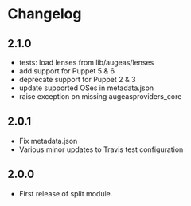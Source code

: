 # Changelog

## 2.1.0

- tests: load lenses from lib/augeas/lenses
- add support for Puppet 5 & 6
- deprecate support for Puppet 2 & 3
- update supported OSes in metadata.json
- raise exception on missing augeasproviders_core

## 2.0.1

- Fix metadata.json
- Various minor updates to Travis test configuration

## 2.0.0

- First release of split module.
